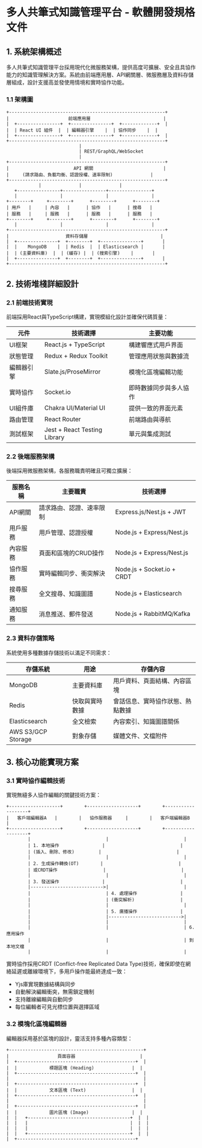 # 多人共筆式知識管理平台 - 軟體開發規格文件

## 1. 系統架構概述

多人共筆式知識管理平台採用現代化微服務架構，提供高度可擴展、安全且具協作能力的知識管理解決方案。系統由前端應用層、API網關層、微服務層及資料存儲層組成，設計支援高並發使用情境和實時協作功能。

### 1.1 架構圖

```
+----------------------------------------------------------+
|                      前端應用層                           |
|  +----------------+  +---------------+  +-------------+  |
|  | React UI 組件  |  | 編輯器引擎    |  | 協作同步    |  |
|  +----------------+  +---------------+  +-------------+  |
+----------------------------------------------------------+
                           |
                           | REST/GraphQL/WebSocket
                           |
+----------------------------------------------------------+
|                        API 網關                          |
|     (請求路由、負載均衡、認證授權、速率限制)              |
+----------------------------------------------------------+
            |              |              |
   +----------------+----------------+----------------+
   |                |                |                |
+--------+     +--------+      +--------+      +--------+
| 用戶   |     | 內容   |      | 協作   |      | 搜尋   |
| 服務   |     | 服務   |      | 服務   |      | 服務   |
+--------+     +--------+      +--------+      +--------+
   |                |                |                |
+----------------------------------------------------------+
|                     資料存儲層                           |
|  +---------------+  +--------+  +---------------+       |
|  |    MongoDB    |  | Redis  |  | Elasticsearch |       |
|  | (主要資料庫)  |  | (緩存) |  | (搜索引擎)    |       |
|  +---------------+  +--------+  +---------------+       |
+----------------------------------------------------------+
```

## 2. 技術堆棧詳細設計

### 2.1 前端技術實現

前端採用React與TypeScript構建，實現模組化設計並確保代碼質量：

| 元件 | 技術選擇 | 主要功能 |
|------|---------|---------|
| UI框架 | React.js + TypeScript | 構建響應式用戶界面 |
| 狀態管理 | Redux + Redux Toolkit | 管理應用狀態與數據流 |
| 編輯器引擎 | Slate.js/ProseMirror | 模塊化區塊編輯功能 |
| 實時協作 | Socket.io | 即時數據同步與多人協作 |
| UI組件庫 | Chakra UI/Material UI | 提供一致的界面元素 |
| 路由管理 | React Router | 前端路由與導航 |
| 測試框架 | Jest + React Testing Library | 單元與集成測試 |

### 2.2 後端服務架構

後端採用微服務架構，各服務職責明確且可獨立擴展：

| 服務名稱 | 主要職責 | 技術選擇 |
|---------|---------|---------|
| API網關 | 請求路由、認證、速率限制 | Express.js/Nest.js + JWT |
| 用戶服務 | 用戶管理、認證授權 | Node.js + Express/Nest.js |
| 內容服務 | 頁面和區塊的CRUD操作 | Node.js + Express/Nest.js |
| 協作服務 | 實時編輯同步、衝突解決 | Node.js + Socket.io + CRDT |
| 搜尋服務 | 全文搜尋、知識圖譜 | Node.js + Elasticsearch |
| 通知服務 | 消息推送、郵件發送 | Node.js + RabbitMQ/Kafka |

### 2.3 資料存儲策略

系統使用多種數據存儲技術以滿足不同需求：

| 存儲系統 | 用途 | 存儲內容 |
|---------|------|---------|
| MongoDB | 主要資料庫 | 用戶資料、頁面結構、內容區塊 |
| Redis | 快取與實時數據 | 會話信息、實時協作狀態、熱點數據 |
| Elasticsearch | 全文檢索 | 內容索引、知識圖譜關係 |
| AWS S3/GCP Storage | 對象存儲 | 媒體文件、文檔附件 |

## 3. 核心功能實現方案

### 3.1 實時協作編輯技術

實現無縫多人協作編輯的關鍵技術方案：

```
+-------------------+        +-------------------+        +-------------------+
|   客戶端編輯器A   |        |   協作服務器     |        |   客戶端編輯器B   |
+-------------------+        +-------------------+        +-------------------+
        |                            |                            |
        | 1. 本地操作                |                            |
        | (插入、刪除、修改)         |                            |
        |                            |                            |
        | 2. 生成操作轉換(OT)        |                            |
        | 或CRDT操作                 |                            |
        |                            |                            |
        | 3. 發送操作                |                            |
        |--------------------------->|                            |
        |                            | 4. 處理操作                |
        |                            | (衝突解析)                 |
        |                            |                            |
        |                            | 5. 廣播操作                |
        |                            |--------------------------->|
        |                            |                            |
        |                            |                            | 6. 應用操作
        |                            |                            | 到本地文檔
        |                            |                            |
```

實時協作採用CRDT (Conflict-free Replicated Data Type)技術，確保即使在網絡延遲或離線環境下，多用戶操作能最終達成一致：

- Yjs庫實現數據結構與同步
- 自動解決編輯衝突，無需鎖定機制
- 支持離線編輯與自動同步
- 每位編輯者可見光標位置與選擇區域

### 3.2 模塊化區塊編輯器

編輯器採用基於區塊的設計，靈活支持多種內容類型：

```
+--------------------------------------------------+
|                  頁面容器                        |
|  +--------------------------------------------+  |
|  |            標題區塊 (Heading)              |  |
|  +--------------------------------------------+  |
|                                                  |
|  +--------------------------------------------+  |
|  |            文本區塊 (Text)                 |  |
|  +--------------------------------------------+  |
|                                                  |
|  +--------------------------------------------+  |
|  |            圖片區塊 (Image)                |  |
|  |   +--------------------------------------+  |  |
|  |   |                                      |  |  |
|  |   |                                      |  |  |
|  |   +--------------------------------------+  |  |
|  +--------------------------------------------+